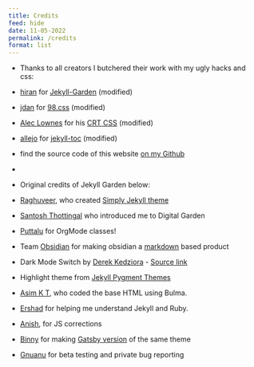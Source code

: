 ```yaml
---
title: Credits
feed: hide
date: 11-05-2022
permalink: /credits
format: list
---
```

-   Thanks to all creators I butchered their work with my ugly hacks and css:
-   [hiran](https://buymeacoffee.com/hiran) for [Jekyll-Garden](https://github.com/Jekyll-Garden/jekyll-garden.github.io) (modified)
-   [jdan](https://github.com/jdan/) for [98.css](https://jdan.github.io/98.css) (modified)
-   [Alec Lownes](https://aleclownes.com/) for his [CRT CSS](https://aleclownes.com/2017/02/01/crt-display.html) (modified)
-   [allejo](https://github.com/allejo/) for [jekyll-toc](https://github.com/allejo/jekyll-toc) (modified)

-   find the source code of this website [on my Github](https://github.com/LucasParsy/tuxlufr)

-   
-   Original credits of Jekyll Garden below:
-   [Raghuveer](https://github.com/rgvr), who created [Simply Jekyll theme](https://github.com/rgvr/simply-jekyll)
-   [Santosh Thottingal](https://github.com/santhoshtr) who introduced me to Digital Garden
-   [Puttalu](https://github.com/aashiks) for OrgMode classes!
-   Team [Obsidian](https://obsidian.md/) for making obsidian a [markdown](https://daringfireball.net/projects/markdown/) based product
-   Dark Mode Switch by [Derek Kedziora](https://github.com/derekkedziora) - [Source link](https://github.com/derekkedziora/jekyll-demo/blob/master/scripts/mode-switcher.js)
-   Highlight theme from [Jekyll Pygment Themes](https://github.com/jwarby/jekyll-pygments-themes)


- [Asim K T](https://github.com/asimkt), who coded the base HTML using Bulma. 
- [Ershad](https://github.com/ershad) for helping me understand Jekyll and Ruby. 
- [Anish](https://github.com/anishsheela), for JS corrections
- [Binny](https://github.com/binnyva) for making [Gatsby version](https://github.com/binnyva/gatsby-garden) of the same theme
- [Gnuanu](https://github.com/gnuanu) for beta testing and private bug reporting